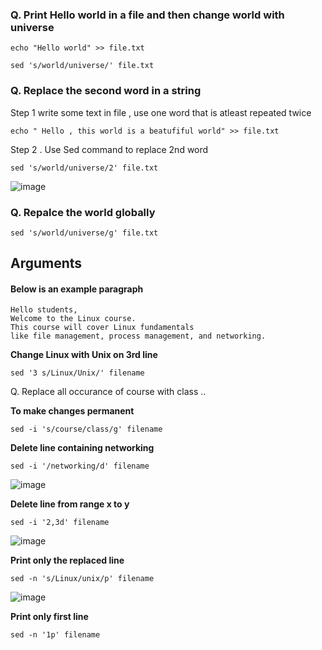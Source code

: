 
### Q. Print Hello world in a file and then change world with universe
```
echo "Hello world" >> file.txt
```
```
sed 's/world/universe/' file.txt
```

### Q. Replace the second word in a string


Step 1 write some text in file , use one word that is atleast repeated twice 
```
echo " Hello , this world is a beatufiful world" >> file.txt
```

Step 2 . Use Sed command to replace 2nd word
```
sed 's/world/universe/2' file.txt
```
![image](https://github.com/user-attachments/assets/3b89c8fa-b2ab-420f-8167-283431e10aff)



### Q. Repalce the world globally

```
sed 's/world/universe/g' file.txt
```

## Arguments 

#### Below is an example paragraph

```
Hello students,
Welcome to the Linux course.
This course will cover Linux fundamentals
like file management, process management, and networking.
```

**Change Linux with Unix on 3rd line** 

```
sed '3 s/Linux/Unix/' filename
```

Q. Replace all occurance of course with class .. 

**To make changes permanent**

```
sed -i 's/course/class/g' filename
```

**Delete line containing networking**

```
sed -i '/networking/d' filename
```
![image](https://github.com/user-attachments/assets/60d88d91-fe4d-486b-98b9-11c78807a44f)


**Delete line from range x to y**

```
sed -i '2,3d' filename
```
![image](https://github.com/user-attachments/assets/0498c189-6118-42b4-b93c-199274649cb1)


**Print only the replaced line**

```
sed -n 's/Linux/unix/p' filename
```

![image](https://github.com/user-attachments/assets/84616d67-6104-41cc-b8ca-e09fadffbb07)


**Print only first line**

```
sed -n '1p' filename
```

